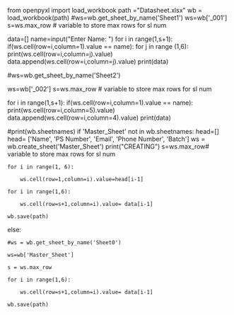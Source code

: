 from openpyxl import load_workbook
path ="Datasheet.xlsx"
wb = load_workbook(path)
#ws=wb.get_sheet_by_name('Sheet1')
ws=wb['_001']
s=ws.max_row                         # variable to store max rows for sl num


data=[]
name=input("Enter Name: ")
for i in range(1,s+1):
    if(ws.cell(row=i,column=1).value == name):
        for j in range (1,6):
            print(ws.cell(row=i,column=j).value)
            data.append(ws.cell(row=i,column=j).value)
print(data)

#ws=wb.get_sheet_by_name('Sheet2')


ws=wb['_002']
s=ws.max_row                              # variable to store max rows for sl num

for i in range(1,s+1):
    if(ws.cell(row=i,column=1).value == name):
        print(ws.cell(row=i,column=5).value)
        data.append(ws.cell(row=i,column=4).value)
print(data)


#print(wb.sheetnames)
if 'Master_Sheet' not in wb.sheetnames:
    head=[]
    head= ['Name', 'PS Number', 'Email', 'Phone Number', 'Batch']
    ws = wb.create_sheet('Master_Sheet')
    print("CREATING")
    s=ws.max_row# variable to store max rows for sl num

    for i in range(1, 6):

        ws.cell(row=1,column=i).value=head[i-1]

    for i in range(1,6):

        ws.cell(row=s+1,column=i).value= data[i-1]

    wb.save(path)

else:

    #ws = wb.get_sheet_by_name('Sheet0')

    ws=wb['Master_Sheet']

    s = ws.max_row

    for i in range(1,6):

        ws.cell(row=s+1,column=i).value= data[i-1]

    wb.save(path)

